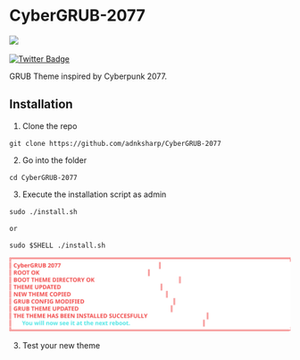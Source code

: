# CyberGRUB-2077

![](https://i.imgur.com/EgtSwVk.png)

<a href="README-es.md">
	<img src="https://img.shields.io/badge/ESPAÑOL-black?style=for-the-badge" alt="Twitter Badge"/>
</a>

GRUB Theme inspired by Cyberpunk 2077.

## Installation

1. Clone the repo

```shell
git clone https://github.com/adnksharp/CyberGRUB-2077
```

2. Go into the folder 

```shell
cd CyberGRUB-2077
```

3. Execute the installation script as admin

```shell
sudo ./install.sh
```

	or 

```shell
sudo $SHELL ./install.sh
```

![](img/out.svg)

3. Test your new theme
